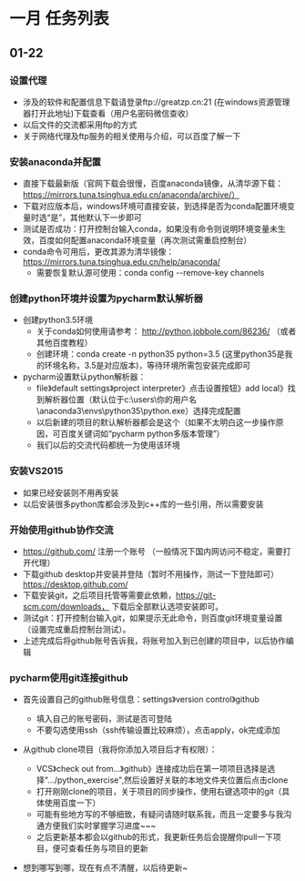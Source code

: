 # 一月 任务列表
## 01-22

### 设置代理
+ 涉及的软件和配置信息下载请登录ftp://greatzp.cn:21  (在windows资源管理器打开此地址)下载查看（用户名密码微信查收）
+ 以后文件的交流都采用ftp的方式
+ 关于网络代理及ftp服务的相关使用与介绍，可以百度了解一下

### 安装anaconda并配置
+ 直接下载最新版（官网下载会很慢，百度anaconda镜像，从清华源下载：https://mirrors.tuna.tsinghua.edu.cn/anaconda/archive/）
+ 下载对应版本后，windows环境可直接安装，到选择是否为conda配置环境变量时选“是”，其他默认下一步即可
+ 测试是否成功：打开控制台输入conda，如果没有命令则说明环境变量未生效，百度如何配置anaconda环境变量（再次测试需重启控制台）
+ conda命令可用后，更改其源为清华镜像：https://mirrors.tuna.tsinghua.edu.cn/help/anaconda/
    + 需要恢复默认源可使用：conda config --remove-key channels
    
### 创建python环境并设置为pycharm默认解析器
+ 创建python3.5环境
    + 关于conda如何使用请参考： http://python.jobbole.com/86236/ （或者其他百度教程）
    + 创建环境：conda create -n python35 python=3.5  (这里python35是我的环境名称，3.5是对应版本)，等待环境所需包安装完成即可
+ pycharm设置默认python解析器：
    + file》default settings》project interpreter》点击设置按钮》add local》找到解析器位置（默认位于c:\users\你的用户名\anaconda3\envs\python35\python.exe）选择完成配置
    + 以后新建的项目的默认解析器都会是这个（如果不太明白这一步操作原因，可百度关键词如“pycharm python多版本管理”）
    + 我们以后的交流代码都统一为使用该环境
    
### 安装VS2015
+ 如果已经安装则不用再安装
+ 以后安装很多python库都会涉及到c++库的一些引用，所以需要安装

### 开始使用github协作交流
+ https://github.com/ 注册一个账号 （一般情况下国内网访问不稳定，需要打开代理）
+ 下载github desktop并安装并登陆（暂时不用操作，测试一下登陆即可） https://desktop.github.com/
+ 下载安装git，之后项目托管等需要此依赖，https://git-scm.com/downloads， 下载后全部默认选项安装即可。
+ 测试git：打开控制台输入git，如果提示无此命令，则百度git环境变量设置（设置完成重启控制台测试）。
+ 上述完成后将github账号告诉我，将账号加入到已创建的项目中，以后协作编辑

### pycharm使用git连接github
+ 首先设置自己的github账号信息：settings》version control》github
    + 填入自己的账号密码，测试是否可登陆
    + 不要勾选使用ssh（ssh传输设置比较麻烦），点击apply，ok完成添加
+ 从github clone项目（我将你添加入项目后才有权限）：
    + VCS》check out from...》github》连接成功后在第一项项目选择是选择".../python_exercise",然后设置好关联的本地文件夹位置后点击clone
    + 打开刚刚clone的项目，关于项目的同步操作，使用右键选项中的git（具体使用百度一下）
    + 可能有些地方写的不够细致，有疑问请随时联系我，而且一定要多与我沟通方便我们实时掌握学习进度~~~
    + 之后更新基本都会以github的形式，我更新任务后会提醒你pull一下项目，便可查看任务与项目的更新
    
+ 想到哪写到哪，现在有点不清醒，以后待更新~

